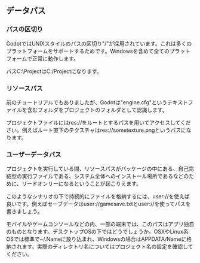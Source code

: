 ## データパス

### パスの区切り

GodotではUNIXスタイルのパスの区切り"/"が採用されています。これは多くのプラットフォームをサポートするためです。Windowsを含めて全てのプラットフォームで正常に動作します。

パスC:\ProjectはC:/Projectになります。

### リソースパス

前のチュートリアルでもありましたが、Godotは"engine.cfg"というテキストファイルを含むフォルダをプロジェクトのフォルダとして認識します。

プロジェクトファイルにはres://をルートとするパスを用いてアクセスしてください。例えばルート直下のテクスチャはres://sometexture.pngというパスになります。

### ユーザーデータパス

プロジェクトを実行している間、リソースパスがパッケージの中にある、自己完結型の実行ファイルである、システム全体へのインストール場所であるなどのために、リードオンリーになるということが起こりえます。

このようなシナリオの下で持続的にファイルを格納するには、user://を使えば良いです。例えばセーブデータはuser://gamesave.txtとuser://を使ってパスを書きましょう。

モバイルやゲームコンソールなどの内、一部の端末では、このパスはアプリ独自のものとなります。デスクトップOSの下ではどうでしょうか。OSXやLinux系OSでは標準で~/.Nameに放り込まれ、Windowsの場合はAPPDATA/Nameに格納されます。実際のディレクトリ名についてはプロジェクト名の設定を確認してください。
